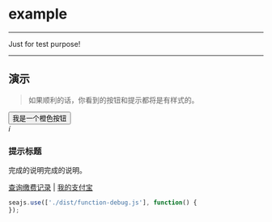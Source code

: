 # example

---

Just for test purpose!

---

## 演示

<link type="text/css" rel="stylesheet" media="screen" href="src/example.css">

> 如果顺利的话，你看到的按钮和提示都将是有样式的。

<input type="button" class="ui-button ui-button-morange" value="我是一个橙色按钮">

<div class="ui-tipbox ui-tipbox-message">
    <div class="ui-tipbox-icon">
        <i class="iconfont" title="提示">&#x00ED;</i>
    </div>
    <div class="ui-tipbox-content">
        <h3 class="ui-tipbox-title">提示标题</h3>
        <p class="ui-tipbox-explain">完成的说明完成的说明。</p>
        <p class="ui-tipbox-explain"><a href="#">查询缴费记录</a> | <a href="#">我的支付宝</a></p>
    </div>
</div>

````js
seajs.use(['./dist/function-debug.js'], function() {
});
````
